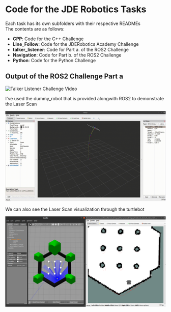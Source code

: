 # Code for the JDE Robotics Tasks
Each task has its own subfolders with their respective READMEs  
The contents are as follows:
- **CPP**: Code for the C++ Challenge
- **Line_Follow**: Code for the JDERobotics Academy Challenge
- **talker_listener**: Code for Part a. of the ROS2 Challenge
- **Navigation**: Code for Part b. of the ROS2 Challenge
- **Python**: Code for the Python Challenge



## Output of the ROS2 Challenge Part a
![Talker Listener Challenge Video](assets/ROS2_Talker_Listener.gif)

I've used the dummy_robot that is provided alongwith ROS2 to demonstrate the Laser Scan

![Laser Scan Challenge Video](assets/Laser_Scan.gif)

We can also see the Laser Scan visualization through the turtlebot

![Laser Viz](assets/laser_white.png)
